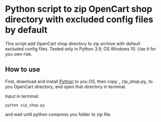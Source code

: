 # Python script to zip OpenCart shop directory with excluded config files by default

This script add OpenCart shop directory to zip archive with default excluded config files. Tested only in
Python 3.9, OS Windows 10. Use it for you own risk.

## How to use

First, download and install [Python](https://www.python.org/downloads/) to you OS, then copy _
zip_shop.py_ to you OpenCart directory, and open that directory in terminal.

Input in terminal:

`python zip_shop.py`

and wait until python compress you folder to zip file.